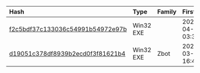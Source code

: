 |Hash|Type|Family|First_Seen|Name|
|:--|:--|:--|:--|:--|
|[f2c5bdf37c133036c54991b54972e97b](https://www.virustotal.com/gui/file/f2c5bdf37c133036c54991b54972e97b)|Win32 EXE||2024-04-06 03:31:53|Повестка.exe|
|[d19051c378df8939b2ecd0f3f81621b4](https://www.virustotal.com/gui/file/d19051c378df8939b2ecd0f3f81621b4)|Win32 EXE|Zbot|2024-03-25 16:48:44|Указ_Указ_Президента_Российской_Федерации_от_19_03_2024.exe|
